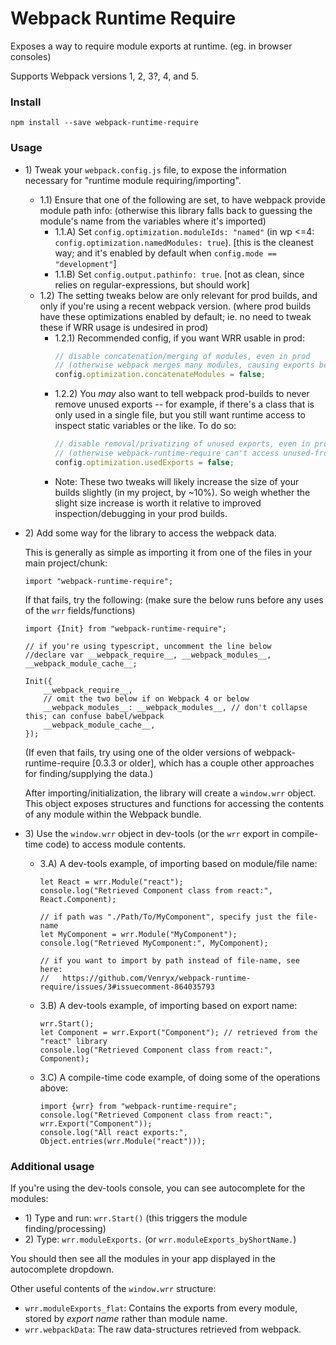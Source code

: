 # Webpack Runtime Require

Exposes a way to require module exports at runtime. (eg. in browser consoles)

Supports Webpack versions 1, 2, 3?, 4, and 5.

### Install

```
npm install --save webpack-runtime-require
```

### Usage

* 1\) Tweak your `webpack.config.js` file, to expose the information necessary for "runtime module requiring/importing".
	* 1.1\) Ensure that one of the following are set, to have webpack provide module path info: (otherwise this library falls back to guessing the module's name from the variables where it's imported)
		* 1.1.A) Set `config.optimization.moduleIds: "named"` (in wp <=4: `config.optimization.namedModules: true`). [this is the cleanest way; and it's enabled by default when `config.mode == "development"`]
		* 1.1.B) Set `config.output.pathinfo: true`. [not as clean, since relies on regular-expressions, but should work]
	* 1.2\) The setting tweaks below are only relevant for prod builds, and only if you're using a recent webpack version. (where prod builds have these optimizations enabled by default; ie. no need to tweak these if WRR usage is undesired in prod)
		* 1.2.1\) Recommended config, if you want WRR usable in prod:
			```js
			// disable concatenation/merging of modules, even in prod
			// (otherwise webpack merges many modules, causing exports between them to be removed/privatized)
			config.optimization.concatenateModules = false;
			```
		* 1.2.2\) You *may* also want to tell webpack prod-builds to never remove unused exports -- for example, if there's a class that is only used in a single file, but you still want runtime access to inspect static variables or the like. To do so:
			```js
			// disable removal/privatizing of unused exports, even in prod
			// (otherwise webpack-runtime-require can't access unused-from-other-module exports)
			config.optimization.usedExports = false;
			```
		* Note: These two tweaks will likely increase the size of your builds slightly (in my project, by ~10%). So weigh whether the slight size increase is worth it relative to improved inspection/debugging in your prod builds.

* 2\) Add some way for the library to access the webpack data.

	This is generally as simple as importing it from one of the files in your main project/chunk:
	```
	import "webpack-runtime-require";
	```
	If that fails, try the following: (make sure the below runs before any uses of the `wrr` fields/functions)
	```
	import {Init} from "webpack-runtime-require";

	// if you're using typescript, uncomment the line below
	//declare var __webpack_require__, __webpack_modules__, __webpack_module_cache__;

	Init({
		__webpack_require__,
		// omit the two below if on Webpack 4 or below
		__webpack_modules__: __webpack_modules__, // don't collapse this; can confuse babel/webpack
		__webpack_module_cache__,
	});
	```
	(If even that fails, try using one of the older versions of webpack-runtime-require [0.3.3 or older], which has a couple other approaches for finding/supplying the data.)

	After importing/initialization, the library will create a `window.wrr` object. This object exposes structures and functions for accessing the contents of any module within the Webpack bundle.

* 3\) Use the `window.wrr` object in dev-tools (or the `wrr` export in compile-time code) to access module contents.
	* 3.A\) A dev-tools example, of importing based on module/file name:
		```
		let React = wrr.Module("react");
		console.log("Retrieved Component class from react:", React.Component);

		// if path was "./Path/To/MyComponent", specify just the file-name
		let MyComponent = wrr.Module("MyComponent");
		console.log("Retrieved MyComponent:", MyComponent);

		// if you want to import by path instead of file-name, see here:
		//   https://github.com/Venryx/webpack-runtime-require/issues/3#issuecomment-864035793
		```
	* 3.B\) A dev-tools example, of importing based on export name:
		```
		wrr.Start();
		let Component = wrr.Export("Component"); // retrieved from the "react" library
		console.log("Retrieved Component class from react:", Component);
		```
	* 3.C\) A compile-time code example, of doing some of the operations above:
		```
		import {wrr} from "webpack-runtime-require";
		console.log("Retrieved Component class from react:", wrr.Export("Component"));
		console.log("All react exports:", Object.entries(wrr.Module("react")));
		```

### Additional usage

If you're using the dev-tools console, you can see autocomplete for the modules:

* 1\) Type and run: `wrr.Start()` (this triggers the module finding/processing)
* 2\) Type: `wrr.moduleExports.` (or `wrr.moduleExports_byShortName.`)

You should then see all the modules in your app displayed in the autocomplete dropdown.

Other useful contents of the `window.wrr` structure:
* `wrr.moduleExports_flat`: Contains the exports from every module, stored by *export name* rather than module name.
* `wrr.webpackData`: The raw data-structures retrieved from webpack.